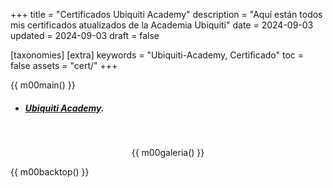 +++
title = "Certificados Ubiquiti Academy"
description = "Aquí están todos mis certificados atualizados de la Academia Ubiquiti"
date = 2024-09-03
updated = 2024-09-03
draft = false

[taxonomies]
[extra]
keywords = "Ubiquiti-Academy, Certificado"
toc = false
assets = "cert/"
+++

{{ m00main() }}

- ##### [Ubiquiti Academy](https://training.ui.com/).

<br>
<div style="text-align: center;">

{{ m00galeria() }}

</div>

{{ m00backtop() }}
